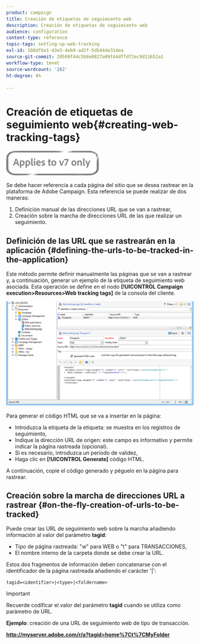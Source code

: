 ```yaml
---
product: campaign
title: Creación de etiquetas de seguimiento web
description: Creación de etiquetas de seguimiento web
audience: configuration
content-type: reference
topic-tags: setting-up-web-tracking
exl-id: 160df6e1-43e5-4eb9-ad2f-5db444e314ea
source-git-commit: 20509f44c5b8e0827a09f44dffdf2ec9d11652a1
workflow-type: tm+mt
source-wordcount: '262'
ht-degree: 4%

---
```


# Creación de etiquetas de seguimiento web{#creating-web-tracking-tags}

![](../../assets/v7-only.svg)

Se debe hacer referencia a cada página del sitio que se desea rastrear en la plataforma de Adobe Campaign. Esta referencia se puede realizar de dos maneras:

1. Definición manual de las direcciones URL que se van a rastrear,
1. Creación sobre la marcha de direcciones URL de las que realizar un seguimiento.

## Definición de las URL que se rastrearán en la aplicación {#defining-the-urls-to-be-tracked-in-the-application}

Este método permite definir manualmente las páginas que se van a rastrear y, a continuación, generar un ejemplo de la etiqueta de seguimiento web asociada. Esta operación se define en el nodo **[!UICONTROL Campaign execution>Resources>Web tracking tags]** de la consola del cliente.

![](assets/d_ncs_integration_webtracking_screen.png)

Para generar el código HTML que se va a insertar en la página:

* Introduzca la etiqueta de la etiqueta: se muestra en los registros de seguimiento,
* Indique la dirección URL de origen: este campo es informativo y permite indicar la página rastreada (opcional).
* Si es necesario, introduzca un periodo de validez,
* Haga clic en **[!UICONTROL Generate]** código HTML.

A continuación, copie el código generado y péguelo en la página para rastrear.

## Creación sobre la marcha de direcciones URL a rastrear {#on-the-fly-creation-of-urls-to-be-tracked}

Puede crear las URL de seguimiento web sobre la marcha añadiendo información al valor del parámetro **tagid**:

* Tipo de página rastreada: &quot;w&quot; para WEB o &quot;t&quot; para TRANSACCIONES,
* El nombre interno de la carpeta donde se debe crear la URL.

Estos dos fragmentos de información deben concatenarse con el identificador de la página rastreada añadiendo el carácter &#39;|&#39;:

```
tagid=<identifier>|<type>|<foldername>
```

>[!IMPORTANT]
>
>Recuerde codificar el valor del parámetro **tagid** cuando se utiliza como parámetro de URL.

**Ejemplo**: creación de una URL de seguimiento web de tipo de transacción.

**http://myserver.adobe.com/r/a?tagid=home%7Ct%7CMyFolder**
